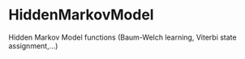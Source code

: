 HiddenMarkovModel
=================

Hidden Markov Model functions (Baum-Welch learning, Viterbi state assignment,...)

